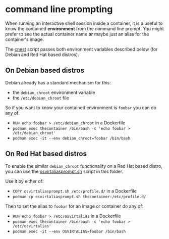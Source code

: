 # command line prompting

When running an interactive shell session inside a container, it is a useful to
know the contained **environment** from the command line prompt.
You might prefer to see the actual container name **or** maybe just an alias
for the container's image.

The [cnest](../cnest) script passes both environment variables described below
(for Debian and Red Hat based distros).

## On Debian based distros

Debian already has a standard mechanism for this:

* the `debian_chroot` environment variable
* the `/etc/debian_chroot` file

So if you want to know your contained environment is `foobar` you can
do any of:

* `RUN echo foobar > /etc/debian_chroot` in a Dockerfile
* `podman exec thecontainer /bin/bash -c 'echo foobar > /etc/debian_chroot'`
* `podman exec -it --env debian_chroot=foobar /bin/bash`


## On Red Hat based distros

To enable the similar `debian_chroot` functionality on a Red Hat based distro,
you can use the [osvirtaliasprompt.sh](osvirtaliasprompt.sh) script in this folder.

Use it by either of:

* `COPY osvirtaliasprompt.sh /etc/profile.d/` in a Dockerfile
* `podman cp osvirtaliasprompt.sh thecontainer:/etc/profile.d/`

Then to set the alias to `foobar` for an image or container do any of:

* `RUN echo foobar > /etc/osvirtalias` in a Dockerfile
* `podman exec thecontainer /bin/bash -c 'echo foobar > /etc/osvirtalias'`
* `podman exec -it --env OSVIRTALIAS=foobar /bin/bash`

